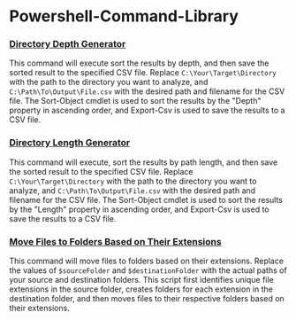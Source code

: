 # Powershell-Command-Library
### [Directory Depth Generator](https://github.com/finuex/Powershell-Command-Library/blob/main/Directory-Depth-Generator.ps1)
This command will execute sort the results by depth, and then save the sorted result to the specified CSV file.
Replace `C:\Your\Target\Directory` with the path to the directory you want to analyze, and `C:\Path\To\Output\File.csv` with the desired path and filename for the CSV file. The Sort-Object cmdlet is used to sort the results by the "Depth" property in ascending order, and Export-Csv is used to save the results to a CSV file. 

### [Directory Length Generator](https://github.com/finuex/Powershell-Command-Library/blob/main/Directory-Length-Generator.ps1)
This command will execute, sort the results by path length, and then save the sorted result to the specified CSV file.
Replace `C:\Your\Target\Directory` with the path to the directory you want to analyze, and `C:\Path\To\Output\File.csv` with the desired path and filename for the CSV file. The Sort-Object cmdlet is used to sort the results by the "Length" property in ascending order, and Export-Csv is used to save the results to a CSV file. 

### [Move Files to Folders Based on Their Extensions](https://github.com/finuex/Powershell-Command-Library/blob/main/Move-Files-to-Folders-Based-on-Their-Extensions.ps1)
This command will move files to folders based on their extensions. Replace the values of `$sourceFolder` and `$destinationFolder` with the actual paths of your source and destination folders. This script first identifies unique file extensions in the source folder, creates folders for each extension in the destination folder, and then moves files to their respective folders based on their extensions.
